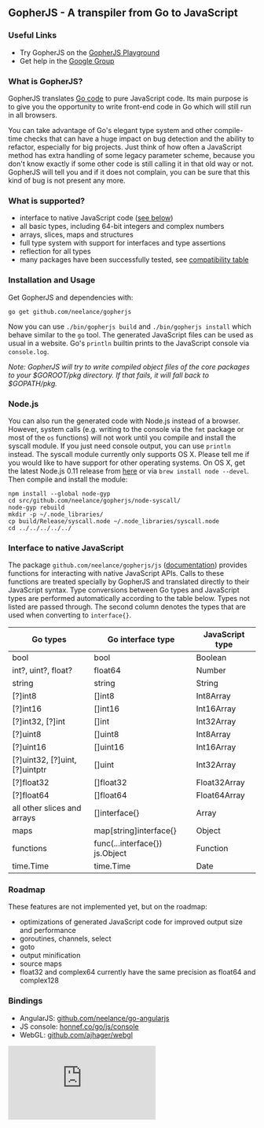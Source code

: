 GopherJS - A transpiler from Go to JavaScript
---------------------------------------------

### Useful Links
- Try GopherJS on the [GopherJS Playground](http://neelance.github.io/gopherjs-playground/)
- Get help in the [Google Group](https://groups.google.com/d/forum/gopherjs)

### What is GopherJS?
GopherJS translates [Go code](http://golang.org/) to pure JavaScript code. Its main purpose is to give you the opportunity to write front-end code in Go which will still run in all browsers.

You can take advantage of Go's elegant type system and other compile-time checks that can have a huge impact on bug detection and the ability to refactor, especially for big projects. Just think of how often a JavaScript method has extra handling of some legacy parameter scheme, because you don't know exactly if some other code is still calling it in that old way or not. GopherJS will tell you and if it does not complain, you can be sure that this kind of bug is not present any more.

### What is supported?
- interface to native JavaScript code ([see below](#interface-to-native-javascript))
- all basic types, including 64-bit integers and complex numbers
- arrays, slices, maps and structures
- full type system with support for interfaces and type assertions
- reflection for all types
- many packages have been successfully tested, see [compatibility table](doc/packages.md)

### Installation and Usage
Get GopherJS and dependencies with: 
```
go get github.com/neelance/gopherjs
```
Now you can use  `./bin/gopherjs build` and `./bin/gopherjs install` which behave similar to the `go` tool. The generated JavaScript files can be used as usual in a website. Go's `println` builtin prints to the JavaScript console via `console.log`.

*Note: GopherJS will try to write compiled object files of the core packages to your $GOROOT/pkg directory. If that fails, it will fall back to $GOPATH/pkg.*

### Node.js
You can also run the generated code with Node.js instead of a browser. However, system calls (e.g. writing to the console via the `fmt` package or most of the `os` functions) will not work until you compile and install the syscall module. If you just need console output, you can use `println` instead.
The syscall module currently only supports OS X. Please tell me if you would like to have support for other operating systems. On OS X, get the latest Node.js 0.11 release from [here](http://blog.nodejs.org/release/) or via `brew install node --devel`. Then compile and install the module:
```
npm install --global node-gyp
cd src/github.com/neelance/gopherjs/node-syscall/
node-gyp rebuild
mkdir -p ~/.node_libraries/
cp build/Release/syscall.node ~/.node_libraries/syscall.node
cd ../../../../../
```

### Interface to native JavaScript
The package `github.com/neelance/gopherjs/js` ([documentation](js/js.go)) provides functions for interacting with native JavaScript APIs. Calls to these functions are treated specially by GopherJS and translated directly to their JavaScript syntax. Type conversions between Go types and JavaScript types are performed automatically according to the table below. Types not listed are passed through. The second column denotes the types that are used when converting to `interface{}`.

| Go types                       | Go interface type              | JavaScript type |
| ------------------------------ | ------------------------------ | --------------- |
| bool                           | bool                           | Boolean         |
| int?, uint?, float?            | float64                        | Number          |
| string                         | string                         | String          |
| [?]int8                        | []int8                         | Int8Array       |
| [?]int16                       | []int16                        | Int16Array      |
| [?]int32, [?]int               | []int                          | Int32Array      |
| [?]uint8                       | []uint8                        | Int8Array       |
| [?]uint16                      | []uint16                       | Int16Array      |
| [?]uint32, [?]uint, [?]uintptr | []uint                         | Int32Array      |
| [?]float32                     | []float32                      | Float32Array    |
| [?]float64                     | []float64                      | Float64Array    |
| all other slices and arrays    | []interface{}                  | Array           |
| maps                           | map[string]interface{}         | Object          |
| functions                      | func(...interface{}) js.Object | Function        |
| time.Time                      | time.Time                      | Date            |

### Roadmap
These features are not implemented yet, but on the roadmap:

- optimizations of generated JavaScript code for improved output size and performance
- goroutines, channels, select
- goto
- output minification
- source maps
- float32 and complex64 currently have the same precision as float64 and complex128

### Bindings
- AngularJS: [github.com/neelance/go-angularjs](https://github.com/neelance/go-angularjs)
- JS console: [honnef.co/go/js/console](http://honnef.co/go/js/console)
- WebGL: [github.com/ajhager/webgl](https://github.com/ajhager/webgl)

[![Analytics](https://ga-beacon.appspot.com/UA-46799660-1/gopherjs/README.md)](https://github.com/igrigorik/ga-beacon)
